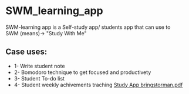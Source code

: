 # SWM_learning_app
SWM-learning app is a Self-study app/ students app that can use to 
<br>SWM (means)-> "Study With Me"
## Case uses:
* 1- Write student note 
* 2- Bomodoro technique to get focused and productivety
* 3- Student To-do list
* 4- Student weekly achivements traching
[Study App bringstorman.pdf](https://github.com/WAHID-QANDIL/SWM_learning_app/files/15133066/Study.App.bringstorman.pdf)
